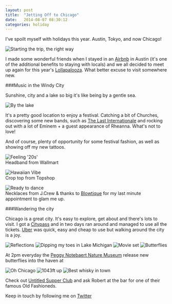 ```yaml
---
layout: post
title:  "Jetting Off to Chicago"
date:   2014-08-07 08:30:12
categories: holiday
---
```


I've spoilt myself with holidays this year. Austin, Tokyo, and now Chicago! 

![Starting the trip, the right way](https://raw.githubusercontent.com/raphaelleheaf/nevercinderella/gh-pages/_assets/champagne.JPG)

I made some wonderful friends when I stayed in an [Airbnb](https://www.airbnb.co.uk/) in Austin (it's one of the additional benefits to staying with locals) and we all decided to meet up again for this year's [Lollapalooza](http://www.lollapalooza.com/). What better excuse to visit somewhere new.

###Music in the Windy City

Sunshine, city and a lake so big it's like being by a gentle sea. 

![By the lake](https://raw.githubusercontent.com/raphaelleheaf/nevercinderella/gh-pages/_assets/by_the_lake.JPG)

It's a pretty good location to enjoy a festival. Catching a bit of Churches, discovering some new bands, such as [The Last Internationale](http://www.thelastinternationale.com/) and rocking out with a lot of Eminem + a guest appearance of Rheanna. What's not to love!

And of course, plenty of opportunity for some festival fashion, as well as showing off my new tattoos.

![Feeling '20s'](https://raw.githubusercontent.com/raphaelleheaf/nevercinderella/gh-pages/_assets/1920s.JPG)  
Headband from Wallmart

![Hawaiian Vibe](https://raw.githubusercontent.com/raphaelleheaf/nevercinderella/gh-pages/_assets/hawaiian.JPG)  
Crop top from Topshop

![Ready to dance](https://raw.githubusercontent.com/raphaelleheaf/nevercinderella/gh-pages/_assets/diamonds.JPG)  
Necklaces from J.Crew & thanks to [Blowtique](http://www.blowtique.com/) for my last minute appointment to glam me up.

###Wandering the city

Chicago is a great city. It's easy to explore, get about and there's lots to visit. I got a [Citypass](http://www.citypass.com/chicago?mv_source=rkg&creative=53482547789&adpos=1t1&device=c&network=g&matchtype=e&gclid=CMXNwZrkq8ACFRHHtAod6hAAYg) and in two days ran around and managed to use all the tickets. [Uber](https://www.uber.com/invite/qtjwq) was quick, easy and cheap to use but walking around the city is a joy. 

![Reflections](https://raw.githubusercontent.com/raphaelleheaf/nevercinderella/gh-pages/_assets/reflections.JPG) ![Dipping my toes in Lake Michigan](https://raw.githubusercontent.com/raphaelleheaf/nevercinderella/gh-pages/_assets/toes.JPG) ![Movie set](https://raw.githubusercontent.com/raphaelleheaf/nevercinderella/gh-pages/_assets/movies.JPG) ![Butterflies](https://raw.githubusercontent.com/raphaelleheaf/nevercinderella/gh-pages/_assets/butterflies.JPG)

At 2pm everyday the [Peggy Notebaert Nature Museum](http://www.naturemuseum.org/the-museum) release new butterflies into the haven at 

![Oh Chicago](https://raw.githubusercontent.com/raphaelleheaf/nevercinderella/gh-pages/_assets/chicago.JPG) ![1043ft up](https://raw.githubusercontent.com/raphaelleheaf/nevercinderella/gh-pages/_assets/400mup.JPG) ![Best whisky in town](https://raw.githubusercontent.com/raphaelleheaf/nevercinderella/gh-pages/_assets/untitled.JPG)

Check out [Untitled Supper Club](http://untitledchicago.com/) and ask Robert at the bar for one of their famous Old Fashioneds.


Keep in touch by following me on [Twitter](https://twitter.com/cinderellanever) 


